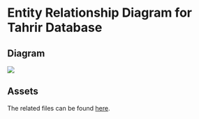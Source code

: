 # Entity Relationship Diagram for Tahrir Database

## Diagram

![](https://gitlab.com/fedora/websites-apps/fedora-badges/server/-/raw/main/docs/dber.png?ref_type=heads&inline=false)

## Assets

The related files can be found [here](https://gitlab.com/fedora/websites-apps/fedora-badges/server/-/blob/main/docs/dber.drawio?ref_type=heads).

